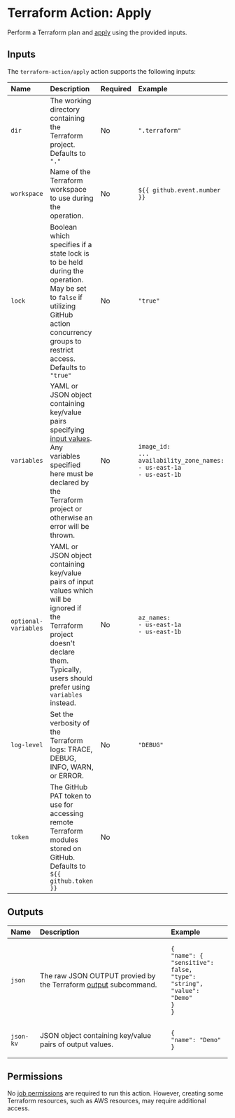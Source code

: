 # Terraform Action: Apply

Perform a Terraform plan and [apply](https://developer.hashicorp.com/terraform/cli/commands/apply) using the provided inputs.

## Inputs

The `terraform-action/apply` action supports the following inputs:

| Name                 | Description | Required | Example |
|:---------------------|:------------|:---------|:--------|
| `dir`                | The working directory containing the Terraform project. Defaults to `"."` | No | `".terraform"` |
| `workspace`          | Name of the Terraform workspace to use during the operation. | No | `${{ github.event.number }}` |
| `lock`               | Boolean which specifies if a state lock is to be held during the operation. May be set to `false` if utilizing GitHub action concurrency groups to restrict access. Defaults to `"true"` | No | `"true"` |
| `variables`          | YAML or JSON object containing key/value pairs specifying [input values](https://developer.hashicorp.com/terraform/language/values/variables). Any variables specified here must be declared by the Terraform project or otherwise an error will be thrown. | No | <pre><code class="language-yaml">image_id: ...&#10;availability_zone_names:&#10;  - us-east-1a&#10;  - us-east-1b</code></pre> |
| `optional-variables` | YAML or JSON object containing key/value pairs of input values which will be ignored if the Terraform project doesn't declare them. Typically, users should prefer using `variables` instead. | No |<pre><code class="language-yaml">az_names:&#10;  - us-east-1a&#10;  - us-east-1b</code></pre> |
| `log-level` | Set the verbosity of the Terraform logs: TRACE, DEBUG, INFO, WARN, or ERROR. | No | `"DEBUG"` |
| `token`              | The GitHub PAT token to use for accessing remote Terraform modules stored on GitHub. Defaults to `${{ github.token }}` | No | |

## Outputs

| Name      | Description | Example |
|:----------|:------------|:--------|
| `json`    | The raw JSON OUTPUT provied by the Terraform [output](https://developer.hashicorp.com/terraform/cli/commands/output) subcommand. | <pre><code class="language-json">{&#10;  "name": {&#10;    "sensitive": false,&#10;    "type": "string",&#10;    "value": "Demo"&#10;  }&#10;}</code></pre> |
| `json-kv` | JSON object containing key/value pairs of output values. | <pre><code class="language-json">{&#10;  "name": "Demo"&#10;}</code></pre> |

## Permissions

No [job permissions](https://docs.github.com/en/actions/using-jobs/assigning-permissions-to-jobs) are required to run this action. However, creating some Terraform resources, such as AWS resources, may require additional access.
